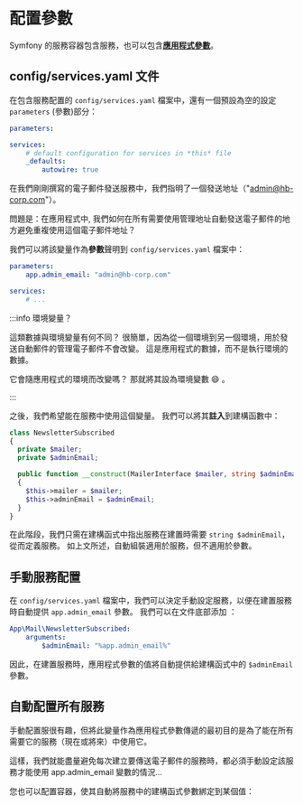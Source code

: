 # 配置參數

Symfony 的服務容器包含服務，也可以包含[**應用程式參數**](https://github.com/symfony/dependency-injection/blob/5.4/ContainerInterface.php#L70)。

## config/services.yaml 文件

在包含服務配置的 `config/services.yaml` 檔案中，還有一個預設為空的設定 `parameters` (參數)部分：

```yaml
parameters:

services:
    # default configuration for services in *this* file
    _defaults:
        autowire: true
```

在我們剛剛撰寫的電子郵件發送服務中，我們指明了一個發送地址（"admin@hb-corp.com"）。

問題是：在應用程式中, 我們如何在所有需要使用管理地址自動發送電子郵件的地方避免重複使用這個電子郵件地址？

我們可以將該變量作為**參數**聲明到 `config/services.yaml` 檔案中：

```yaml
parameters:
    app.admin_email: "admin@hb-corp.com"

services:
    # ...
```

:::info 環境變量？

這類數據與環境變量有何不同？ 很簡單，因為從一個環境到另一個環境，用於發送自動郵件的管理電子郵件不會改變。 這是應用程式的數據，而不是執行環境的數據。

它會隨應用程式的環境而改變嗎？ 那就將其設為環境變數 😄 。

:::

之後，我們希望能在服務中使用這個變量。 我們可以將其**註入**到建構函數中：

```php
class NewsletterSubscribed
{
  private $mailer;
  private $adminEmail;

  public function __construct(MailerInterface $mailer, string $adminEmail)
  {
    $this->mailer = $mailer;
    $this->adminEmail = $adminEmail;
  }
}
```

在此階段，我們只需在建構函式中指出服務在建置時需要 `string $adminEmail`，從而定義服務。 如上文所述，自動組裝適用於服務，但不適用於參數。

## 手動服務配置

在 `config/services.yaml` 檔案中，我們可以決定手動設定服務，以便在建置服務時自動提供 `app.admin_email` 參數。 我們可以在文件底部添加 ：

```yaml
App\Mail\NewsletterSubscribed:
    arguments:
        $adminEmail: "%app.admin_email%"
```

因此，在建置服務時，應用程式參數的值將自動提供給建構函式中的 `$adminEmail` 參數。

## 自動配置所有服務

手動配置服很有趣，但將此變量作為應用程式參數傳遞的最初目的是為了能在所有需要它的服務（現在或將來）中使用它。

這樣，我們就能盡量避免每次建立要傳送電子郵件的服務時，都必須手動設定該服務才能使用 app.admin_email 變數的情況...

您也可以配置容器，使其自動將服務中的建構函式參數綁定到某個值：
